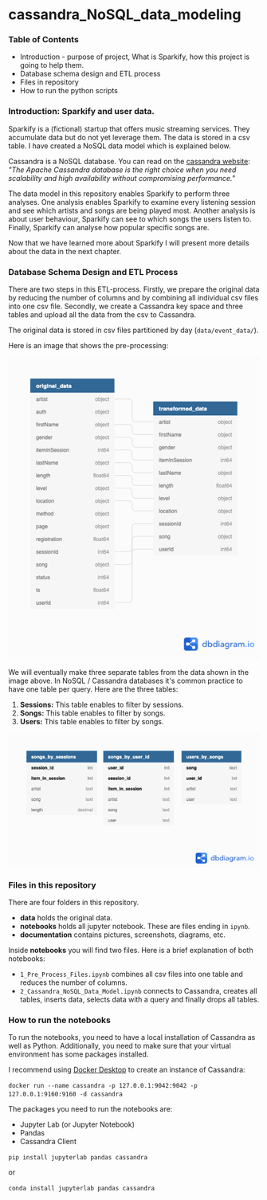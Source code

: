 # cassandra_NoSQL_data_modeling

### Table of Contents
- Introduction - purpose of project, What is Sparkify, how this project is going to help them.
- Database schema design and ETL process
- Files in repository
- How to run the python scripts

### Introduction: Sparkify and user data.

Sparkify is a (fictional) startup that offers music streaming services. They accumulate 
data but do not yet leverage them. The data is stored in a csv table. I have created a
NoSQL data model which is explained below.

Cassandra is a NoSQL database. You can read on the [cassandra website](): _"The Apache Cassandra database is the right choice when you need scalability and high availability without compromising performance."_

The data model in this repository enables Sparkify to perform three analyses.
One analysis enables Sparkify to examine every listening session and see which
artists and songs are being played most. Another analysis is about user behaviour,
Sparkify can see to which songs the users listen to. Finally, Sparkify can analyse
how popular specific songs are. 

Now that we have learned more about Sparkify I will present more details about the
data in the next chapter.

### Database Schema Design and ETL Process

There are two steps in this ETL-process. Firstly, we prepare the original data by
reducing the number of columns and by combining all individual csv files into one
csv file. Secondly, we create a Cassandra key space and three tables and upload
all the data from the csv to Cassandra. 

The original data is stored in csv files partitioned by day (`data/event_data/`).

Here is an image that shows the pre-processing:

![Pre Processing](documentation/images/cassandra_1.png)

We will eventually make three separate tables from the data shown in the image above. 
In NoSQL / Cassandra databases it's common practice to have one table per query.
Here are the three tables:

1. __Sessions:__ This table enables to filter by sessions.
2. __Songs:__ This table enables to filter by songs.
3. __Users:__ This table enables to filter by songs.

![The three tables](documentation/images/cassandra_2.png)

### Files in this repository

There are four folders in this repository.

- __data__ holds the original data.
- __notebooks__ holds all jupyter notebook. These are files ending in `ipynb`.
- __documentation__ contains pictures, screenshots, diagrams, etc.

Inside __notebooks__ you will find two files. Here is a brief explanation of 
both notebooks:

- `1_Pre_Process_Files.ipynb` combines all csv files into one table and reduces the number of columns. 
- `2_Cassandra_NoSQL_Data_Model.ipynb` connects to Cassandra, creates all tables, inserts data, selects data with a query and finally drops all tables.


### How to run the notebooks

To run the notebooks, you need to have a local installation of Cassandra as well as Python. Additionally, you need to make sure that your virtual environment has some packages installed. 

I recommend using [Docker Desktop](https://www.docker.com/products/docker-desktop) to create an instance of Cassandra:

`docker run --name cassandra -p 127.0.0.1:9042:9042 -p 127.0.0.1:9160:9160 -d cassandra`

The packages you need to run the notebooks are:

- Jupyter Lab (or Jupyter Notebook)
- Pandas
- Cassandra Client
  
`pip install jupyterlab pandas cassandra`

or

`conda install jupyterlab pandas cassandra`
